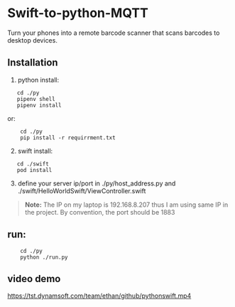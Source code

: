 # Swift-to-python-MQTT

Turn your phones into a remote barcode scanner that scans barcodes to desktop devices.

## Installation

1. python install:
```
   cd ./py
   pipenv shell
   pipenv install
```

or:
```
    cd ./py
    pip install -r requirrment.txt
```

2. swift install:
```
   cd ./swift
   pod install
```

3. define your server ip/port in ./py/host_address.py and ./swift/HelloWorldSwift/ViewController.swift

> **Note:** The IP on my laptop is 192.168.8.207 thus I am using same IP in the project. By convention, the port should be 1883

## run:

```
    cd ./py
    python ./run.py
```

## video demo

<https://tst.dynamsoft.com/team/ethan/github/pythonswift.mp4>
